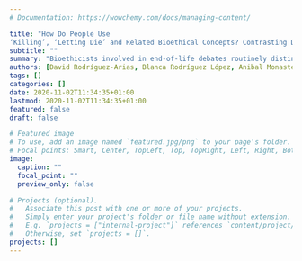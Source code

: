 ```yaml
---
# Documentation: https://wowchemy.com/docs/managing-content/

title: "How Do People Use
‘Killing’, ‘Letting Die’ and Related Bioethical Concepts? Contrasting Descriptive and Normative Hypotheses."
subtitle: ""
summary: "Bioethicists involved in end‐of‐life debates routinely distinguish between ‘killing’ and ‘letting die’. Meanwhile, previous work in cognitive science has revealed that when people characterize behaviour as either actively ‘doing’ or passively ‘allowing’, they do so not purely on descriptive grounds, but also as a function of the behaviour’s perceived morality. In the present report, we extend this line of research by examining how medical students and professionals (N = 184) and laypeople (N = 122) describe physicians’ behaviour in end‐of‐life scenarios. We show that the distinction between ‘ending’ a patient’s life and ‘allowing’ it to end arises from morally motivated causal selection. That is, when a patient wishes to die, her illness is treated as the cause of death and the doctor is seen as merely allowing her life to end. In contrast, when a patient does not wish to die, the doctor’s behaviour is treated as the cause of death and, consequently, the doctor is described as ending the patient’s life. This effect emerged regardless of whether the doctor’s behaviour was omissive (as in withholding treatment) or commissive (as in applying a lethal injection). In other words, patient consent shapes causal selection in end‐of‐life situations, and in turn determines whether physicians are seen as ‘killing’ patients, or merely as ‘enabling’ their death"
authors: [David Rodríguez‐Arias, Blanca Rodríguez López, Anibal Monasterio‐Astobiza, Ivar R. Hannikainen]
tags: []
categories: []
date: 2020-11-02T11:34:35+01:00
lastmod: 2020-11-02T11:34:35+01:00
featured: false
draft: false

# Featured image
# To use, add an image named `featured.jpg/png` to your page's folder.
# Focal points: Smart, Center, TopLeft, Top, TopRight, Left, Right, BottomLeft, Bottom, BottomRight.
image:
  caption: ""
  focal_point: ""
  preview_only: false

# Projects (optional).
#   Associate this post with one or more of your projects.
#   Simply enter your project's folder or file name without extension.
#   E.g. `projects = ["internal-project"]` references `content/project/deep-learning/index.md`.
#   Otherwise, set `projects = []`.
projects: []
---
```

